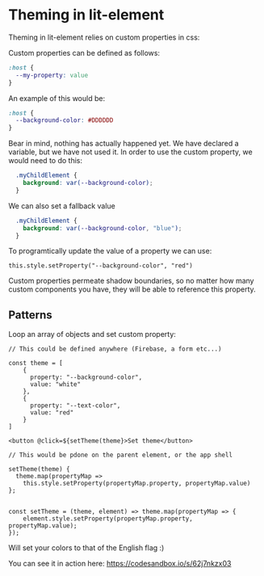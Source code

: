 # Theming in lit-element

Theming in lit-element relies on custom properties in css:

Custom properties can be defined as follows:

```css
:host {
  --my-property: value
}
```

An example of this would be:

```css
:host {
  --background-color: #DDDDDD
}
```

Bear in mind, nothing has actually happened yet. We have declared a variable, but we have not used it. In order to use the custom property, we would need to do this:

```css
  .myChildElement {
    background: var(--background-color);
  }
```

We can also set a fallback value

```css
  .myChildElement {
    background: var(--background-color, "blue");
  }
```

To programtically update the value of a property we can use:
```
this.style.setProperty("--background-color", "red")
```

Custom properties permeate shadow boundaries, so no matter how many custom components you have, they will be able to reference this property.

## Patterns

Loop an array of objects and set custom property:
```
// This could be defined anywhere (Firebase, a form etc...)

const theme = [
    {
      property: "--background-color",
      value: "white"
    },
    {
      property: "--text-color",
      value: "red"
    } 
]
```
```
<button @click=${setTheme(theme}>Set theme</button>
```
```
// This would be pdone on the parent element, or the app shell

setTheme(theme) { 
  theme.map(propertyMap =>
    this.style.setProperty(propertyMap.property, propertyMap.value)
};
```
```

const setTheme = (theme, element) => theme.map(propertyMap => {
    element.style.setProperty(propertyMap.property, propertyMap.value);
});
```

Will set your colors to that of the English flag :)

You can see it in action here: https://codesandbox.io/s/62j7nkzx03
